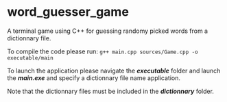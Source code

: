 # word_guesser_game
A terminal game using C++ for guessing randomy picked words from a dictionnary file.

To compile the code please run:
`g++ main.cpp sources/Game.cpp -o executable/main`

To launch the application please navigate the __*executable*__ folder and launch the __*main.exe*__ and specify a dictionnary file name  application.

Note that the dictionnary files must be included in the __*dictionnary*__ folder.
